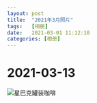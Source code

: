 ```yaml
---
layout: post
title:  "2021年3月照片"
tags:   [相册]
date:   2021-03-01 11:12:10
categories: [相册]
---
```


# 2021-03-13

![星巴克罐装咖啡](https://cdn.jsdelivr.net/gh/ElvinsysLiang/picRepos/2021-03-13-coffee.jpg)
